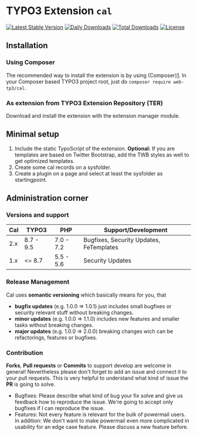 # TYPO3 Extension ``cal``
[![Latest Stable Version](https://poser.pugx.org/web-tp3/cal/v/stable)](https://packagist.org/packages/web-tp3/cal)
[![Daily Downloads](https://poser.pugx.org/web-tp3/cal/d/daily)](https://packagist.org/packages/web-tp3/cal)
[![Total Downloads](https://poser.pugx.org/web-tp3/cal/downloads)](https://packagist.org/packages/web-tp3/cal)
[![License](https://poser.pugx.org/web-tp3/cal/license)](https://packagist.org/packages/web-tp3/cal)


## Installation

### Using Composer

The recommended way to install the extension is by using (Composer)[1]. In your Composer based TYPO3 project root, just do `composer require web-tp3/cal`. 

### As extension from TYPO3 Extension Repository (TER)

Download and install the extension with the extension manager module.

## Minimal setup

1) Include the static TypoScript of the extension. **Optional:** If you are templates are based on Twitter Bootstrap, add the TWB styles as well to get optimized templates.
2) Create some cal records on a sysfolder.
3) Create a plugin on a page and select at least the sysfolder as startingpoint.

## Administration corner

### Versions and support

| Cal           | TYPO3      | PHP       | Support/Development                     |
| ------------- | ---------- | ----------|---------------------------------------- |
| 2.x           | 8.7 - 9.5  | 7.0 - 7.2 | Bugfixes, Security Updates, FeTemplates |
| 1.x           | <= 8.7     | 5.5 - 5.6 | Security Updates                        |

### Release Management

Cal uses **semantic versioning** which basically means for you, that 
- **bugfix updates** (e.g. 1.0.0 => 1.0.1) just includes small bugfixes or security relevant stuff without breaking changes.
- **minor updates** (e.g. 1.0.0 => 1.1.0) includes new features and smaller tasks without breaking changes.
- **major updates** (e.g. 1.0.0 => 2.0.0) breaking changes wich can be refactorings, features or bugfixes.

### Contribution


**Forks**, **Pull requests** or **Commits** to support develop are welcome in general! Nevertheless please don't forget to add an issue and connect it to your pull requests. This
is very helpful to understand what kind of issue the **PR** is going to solve.

- Bugfixes: Please describe what kind of bug your fix solve and give us feedback how to reproduce the issue. We're going
to accept only bugfixes if I can reproduce the issue.
- Features: Not every feature is relevant for the bulk of powermail users. In addition: We don't want to make powermail
even more complicated in usability for an edge case feature. Please discuss a new feature before.

[1]: https://getcomposer.org/
